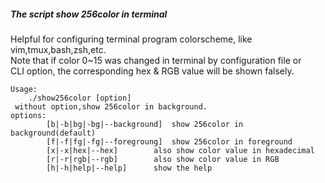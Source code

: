 ##### The script show 256color in terminal    
Helpful for configuring terminal program colorscheme, like vim,tmux,bash,zsh,etc.    
Note that if color 0~15 was changed in terminal by configuration file or    
CLI option, the corresponding hex & RGB value will be shown falsely.    

    Usage:    
     	./show256color [option]    
     without option,show 256color in background.    
    options:    
         	[b|-b|bg|-bg|--background]	show 256color in background(default)    
         	[f|-f|fg|-fg|--foregroung]	show 256color in foreground    
         	[x|-x|hex|--hex]		also show color value in hexadecimal    
         	[r|-r|rgb|--rgb]		also show color value in RGB    
         	[h|-h|help|--help]		show the help    
    
